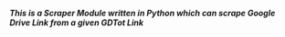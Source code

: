 <b><i>This is a Scraper Module written in Python which can scrape Google Drive Link from a given GDTot Link</i></b>